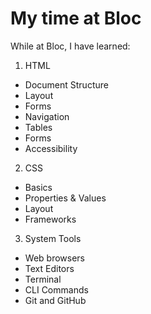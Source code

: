 # My time at Bloc

While at Bloc, I have learned:

1. HTML
  * Document Structure
  * Layout
  * Forms
  * Navigation
  * Tables
  * Forms
  * Accessibility
2. CSS
  * Basics
  * Properties & Values
  * Layout
  * Frameworks
3. System Tools
  * Web browsers
  * Text Editors
  * Terminal
  * CLI Commands
  * Git and GitHub

